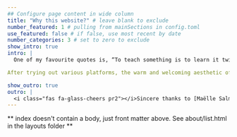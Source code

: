 ```yaml
---
## Configure page content in wide column
title: "Why this website?" # leave blank to exclude
number_featured: 1 # pulling from mainSections in config.toml
use_featured: false # if false, use most recent by date
number_categories: 3 # set to zero to exclude
show_intro: true
intro: |
  One of my favourite quotes is, “To teach something is to learn it twice.” I believe this because when I was failing math in secondary school, the thing that got me from the doldrums in Year 2 to an A grade when I graduated wasn’t tuition or extra lessons, it was staying back after school every day to teach a friend math. In this spirit, I write to deepen my understanding of the things I’ve heard and seen. I create tutorials to unravel complex concepts. And I share those that I think could make good conversation starters 🙂

After trying out various platforms, the warm and welcoming aesthetic of this one really resonated with me; just looking at the template inspires creativity. It’s called Apéro— a French tradition of casual gatherings over apéritifs, snacks and anything in between. I hope you enjoy hanging out here, and take with you a thing or two!

show_outro: true
outro: |
  <i class="fas fa-glass-cheers pr2"></i>Sincere thanks to [Maëlle Salmon](https://masalmon.eu/) for her help naming this Hugo theme!
---
```


** index doesn't contain a body, just front matter above.
See about/list.html in the layouts folder **

